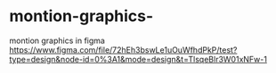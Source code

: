# montion-graphics-
montion graphics in figma
https://www.figma.com/file/72hEh3bswLe1uOuWfhdPkP/test?type=design&node-id=0%3A1&mode=design&t=TlsqeBlr3W01xNFw-1
